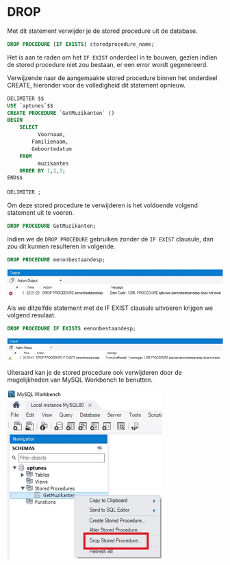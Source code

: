 # DROP

Met dit statement verwijder je de stored procedure uit de database.

```sql
DROP PROCEDURE [IF EXISTS] storedprocedure_name;
```

Het is aan te raden om het `IF EXIST` onderdeel in te bouwen, gezien indien de stored procedure niet zou bestaan, er een error wordt gegenereerd. 

Verwijzende naar de aangemaakte stored procedure binnen het onderdeel CREATE, hieronder voor de volledigheid dit statement opnieuw.

```sql
DELIMITER $$
USE `aptunes`$$
CREATE PROCEDURE `GetMuzikanten` ()
BEGIN
	SELECT 
		  Voornaam,
		Familienaam,
		Geboortedatum
	FROM 
		  muzikanten
	ORDER BY 1,2,3;
END$$

DELIMITER ;
```

Om deze stored procedure te verwijderen is het voldoende volgend statement uit te voeren.

```sql
DROP PROCEDURE GetMuzikanten;
```

Indien we de `DROP PROCEDURE` gebruiken zonder de `IF EXIST` clausule, dan zou dit kunnen resulteren in volgende.

```sql
DROP PROCEDURE eenonbestaandesp;
```

![](../../.gitbook/assets/sp_ifexists.JPG)

Als we ditzelfde statement met de IF EXIST clausule uitvoeren krijgen we volgend resulaat.

```sql
DROP PROCEDURE IF EXISTS eenonbestaandesp;
```

![](../../.gitbook/assets/sp_ifexists2.JPG)

Uiteraard kan je de stored procedure ook verwijderen door de mogelijkheden van MySQL Workbench te benutten.

![](../../.gitbook/assets/drop3.jpg)

